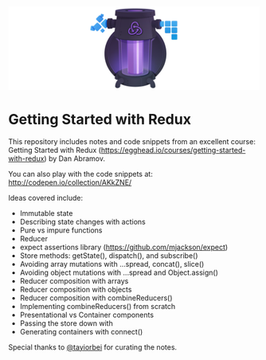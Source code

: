 ![](./images/EGH_Redux-New-cover.png)

# Getting Started with Redux

This repository includes notes and code snippets from an excellent course: Getting Started with Redux (https://egghead.io/courses/getting-started-with-redux) by Dan Abramov.

You can also play with the code snippets at: http://codepen.io/collection/AKkZNE/

Ideas covered include:

* Immutable state
* Describing state changes with actions
* Pure vs impure functions
* Reducer
* expect assertions library (https://github.com/mjackson/expect)
* Store methods: getState(), dispatch(), and subscribe()
* Avoiding array mutations with ...spread, concat(), slice()
* Avoiding object mutations with ...spread and Object.assign()
* Reducer composition with arrays
* Reducer composition with objects
* Reducer composition with combineReducers()
* Implementing combineReducers() from scratch
* Presentational vs Container components
* Passing the store down with <Provider>
* Generating containers with connect()

Special thanks to [@tayiorbei](https://github.com/tayiorbeii) for curating the notes.
